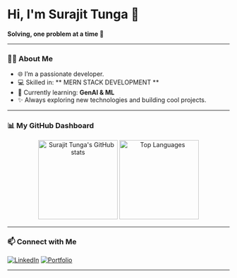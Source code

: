 # Hi, I'm Surajit Tunga 👋

**Solving, one problem at a time 🚀**

---

### 👨‍💻 About Me

- 🌐 I’m a passionate developer.
- 💻 Skilled in: ** MERN STACK DEVELOPMENT **
- 🌱 Currently learning: **GenAI & ML**
- ✨ Always exploring new technologies and building cool projects.

---

### 📊 My GitHub Dashboard

<p align="center">
  <img src="https://github-readme-stats.vercel.app/api?username=Surajit-Tunga&show_icons=true&count_private=true&theme=radical" alt="Surajit Tunga's GitHub stats" height="180" />
  <img src="https://github-readme-stats.vercel.app/api/top-langs/?username=Surajit-Tunga&layout=compact&theme=radical" alt="Top Languages" height="180"/>
</p>

---

### 📫 Connect with Me

[![LinkedIn](https://img.shields.io/badge/-LinkedIn-0077B5?style=flat&logo=linkedin)](https://www.linkedin.com/in/surajittunga)
[![Portfolio](https://img.shields.io/badge/-Portfolio-24292E?style=flat&logo=github)](https://surajittunga.vercel.app/)


---

<!--
**Surajit-Tunga/Surajit-Tunga** is a ✨ special ✨ repository because its README.md (this file) appears on your GitHub profile.
-->
